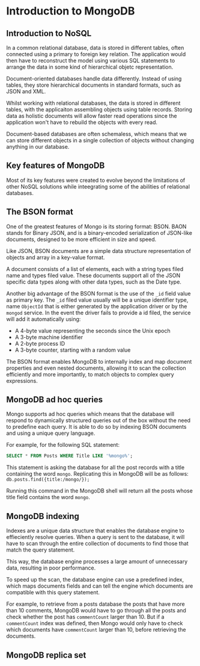 # Introduction to MongoDB

## Introduction to NoSQL
In a common relational database, data is stored in different tables, often connected using a primary to foreign key relation. The application would then have to reconstruct the model using various SQL statements to arrange the data in some kind of hierarchical objetc representation.

Document-oriented databases handle data differently. Instead of using tables, they store hierarchical documents in standard formats, such as JSON and XML.

Whilst working with relational databases, the data is stored in different tables, with the applicaiton assembling objects using table records. Storing data as holistic documents will allow faster read operations since the application won't have to rebuild the objects with every read.

Document-based databases are often schemaless, which means that we can store different objects in a single collection of objects without changing anything in our database.

## Key features of MongoDB
Most of its key features were created to evolve beyond the limitations of other NoSQL solutions while inteegrating some of the abilities of relational databases.

## The BSON format
One of the greatest features of Mongo is its storing format: BSON. BAON stands for Binary JSON, and is a binary-encoded serialization of JSON-like documents, designed to be more efficient in size and speed.

Like JSON, BSON documents are a simple data structure representation of objects and array in a key-value format.

A document consists of a list of elements, each with a string types filed name and types filed value. These documents support all of the JSON specific data types along with other data types, such as the Date type.

Another big advantage of the BSON format is the use of the `_id` field value as primary key. The `_id` filed value usually will be a unique identifier type, name `ObjectId` that is either generated by the application driver or by the `mongod` service. In the event the driver fails to provide a id filed, the service will add it automatically using:

* A 4-byte value representing the seconds since the Unix epoch
* A 3-byte machine identifier
* A 2-byte process ID
* A 3-byte counter, starting with a random value

The BSON format enables MongoDB to internally index and map document properties and even nested documents, allowing it to scan the collection efficiently and more importantly, to match objects to complex query expressions.

## MongoDB ad hoc queries
Mongo supports ad hoc queries which means that the database will respond to dynamically structured queries out of the box without the need to predefine each query. It is able to do so by indexing BSON documents and using a unique query language.

For example, for the following SQL statement:
```sql
SELECT * FROM Posts WHERE Title LIKE '%mongo%';
```

This statement is asking the database for all the post records with a title containing the word `mongo`. Replicating this in MongoDB will be as follows:
`db.posts.find({title:/mongo/});`

Running this command in the MongoDB shell will return all the posts whose title field contains the word `mongo`.

## MongoDB indexing
Indexes are a unique data structure that enables the database engine to effieciently resolve queries. When a query is sent to the database, it will have to scan through the entire collection of documents to find those that match the query statement.

This way, the database engine processes a large amount of unnecessary data, resulting in poor performance.

To speed up the scan, the database engine can use a predefined index, which maps documents fields and can tell the engine which documents are compatible with this query statement.

For example, to retrieve from a posts database the posts that have more than 10 comments, MongoDB would have to go through all the posts and check whether the post has `commentCount` larger than 10. But if a `commentCount` index was defined, then Mongo would only have to check which documents have `commentCount` larger than 10, before retrieving the documents.

## MongoDB replica set
